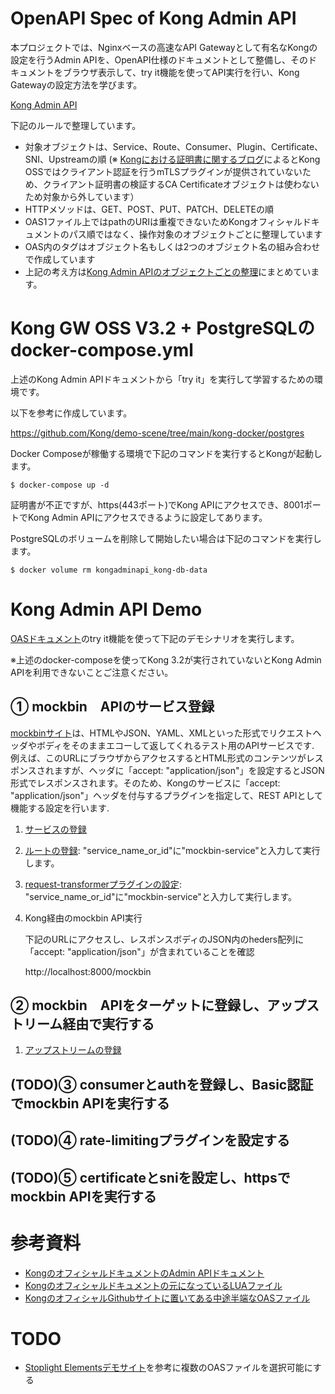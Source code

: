 # OpenAPI Spec of Kong Admin API

本プロジェクトでは、Nginxベースの高速なAPI Gatewayとして有名なKongの設定を行うAdmin APIを、OpenAPI仕様のドキュメントとして整備し、そのドキュメントをブラウザ表示して、try it機能を使ってAPI実行を行い、Kong Gatewayの設定方法を学びます。

<p><a href="https://kong-community-jp.github.io/kongbasics" target="_blank">Kong Admin API</a></p>

下記のルールで整理しています。
- 対象オブジェクトは、Service、Route、Consumer、Plugin、Certificate、SNI、Upstreamの順
(※ [Kongにおける証明書に関するブログ](https://konghq.com/blog/mutual-tls-api-gateway)によるとKong OSSではクライアント認証を行うmTLSプラグインが提供されていないため、クライアント証明書の検証するCA Certificateオブジェクトは使わないため対象から外しています）
- HTTPメソッドは、GET、POST、PUT、PATCH、DELETEの順
- OAS1ファイル上ではpathのURIは重複できないためKongオフィシャルドキュメントのパス順ではなく、操作対象のオブジェクトごとに整理しています
- OAS内のタグはオブジェクト名もしくは2つのオブジェクト名の組み合わせで作成しています
- 上記の考え方は[Kong Admin APIのオブジェクトごとの整理](./APIList.md)にまとめています。

# Kong GW OSS V3.2 + PostgreSQLのdocker-compose.yml

上述のKong Admin APIドキュメントから「try it」を実行して学習するための環境です。

以下を参考に作成しています。

https://github.com/Kong/demo-scene/tree/main/kong-docker/postgres

Docker Composeが稼働する環境で下記のコマンドを実行するとKongが起動します。

```
$ docker-compose up -d
```

証明書が不正ですが、https(443ポート)でKong APIにアクセスでき、8001ポートでKong Admin APIにアクセスできるように設定してあります。

PostgreSQLのボリュームを削除して開始したい場合は下記のコマンドを実行します。
```
$ docker volume rm kongadminapi_kong-db-data
```

# Kong Admin API Demo
[OASドキュメント](https://kong-community-jp.github.io/kongbasics/mockbin.html)のtry it機能を使って下記のデモシナリオを実行します。

※上述のdocker-composeを使ってKong 3.2が実行されていないとKong Admin APIを利用できないことご注意ください。

## ① mockbin　APIのサービス登録

[mockbinサイト](https://mockbin.org/request)は、HTMLやJSON、YAML、XMLといった形式でリクエストヘッダやボディをそのままエコーして返してくれるテスト用のAPIサービスです. 例えば、このURLにブラウザからアクセスするとHTML形式のコンテンツがレスポンスされますが、ヘッダに「accept: "application/json"」を設定するとJSON形式でレスポンスされます。そのため、Kongのサービスに「accept: "application/json"」ヘッダを付与するプラグインを指定して、REST APIとして機能する設定を行います.

1. [サービスの登録](https://kong-community-jp.github.io/kongbasics/mockbin.html#/operations/1-2_create-service)
2. [ルートの登録](https://kong-community-jp.github.io/kongbasics/mockbin.html#/operations/2-8_create-route-associated-to-a-specific-service): "service_name_or_id"に"mockbin-service"と入力して実行します。
3. [request-transformerプラグインの設定](https://kong-community-jp.github.io/kongbasics/mockbin.html#/operations/4-8_create-plugin-associated-to-a-specific-service): "service_name_or_id"に"mockbin-service"と入力して実行します。
4. Kong経由のmockbin API実行

    下記のURLにアクセスし、レスポンスボディのJSON内のheders配列に「accept: "application/json"」が含まれていることを確認

    http://localhost:8000/mockbin

## ② mockbin　APIをターゲットに登録し、アップストリーム経由で実行する

1. [アップストリームの登録](https://kong-community-jp.github.io/kongbasics/mockbin.html#/operations/7-2_create-upstream)

## (TODO)③ consumerとauthを登録し、Basic認証でmockbin APIを実行する
## (TODO)④ rate-limitingプラグインを設定する
## (TODO)⑤ certificateとsniを設定し、httpsでmockbin APIを実行する

# 参考資料
- [KongのオフィシャルドキュメントのAdmin APIドキュメント](https://docs.konghq.com/gateway/3.0.x/admin-api)
- [Kongのオフィシャルドキュメントの元になっているLUAファイル](https://github.com/Kong/kong/blob/master/autodoc/admin-api/data/admin-api.lua)
- [KongのオフィシャルGithubサイトに置いてある中途半端なOASファイル](https://github.com/Kong/kong/blob/master/kong-admin-api.yml)

# TODO
- [Stoplight Elementsデモサイト](https://elements-demo.stoplight.io/#/)を参考に複数のOASファイルを選択可能にする
